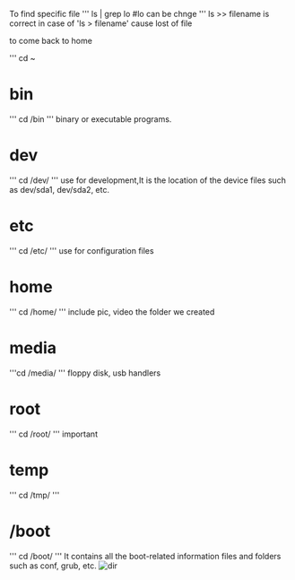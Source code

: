 To find specific file
'''
ls | grep lo      #lo can be chnge
'''
ls >> filename is correct in case of 'ls > filename' cause lost of file

to come back to home 

'''
cd ~
# bin
'''
cd /bin ''' binary or executable programs.
# dev
''' cd /dev/ ''' use for development,It is the location of the device files such as dev/sda1, dev/sda2, etc.
# etc
''' cd /etc/ ''' use for configuration files
# home
''' cd /home/ ''' include pic, video the folder we created
# media 
'''cd /media/ ''' floppy disk, usb handlers
# root 
''' cd /root/ ''' important 
# temp 
''' cd /tmp/ '''

# /boot
''' cd /boot/ ''' It contains all the boot-related information files and folders such as conf, grub, etc.
![dir](https://github.com/user-attachments/assets/5ceb5f22-4e3a-40fe-87a9-4c6acdd0ea6d)

